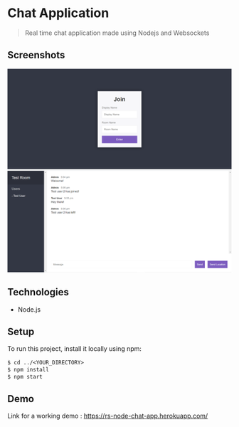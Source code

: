 # Chat Application
> Real time chat application made using Nodejs and Websockets

## Screenshots
![SS1](./images/SS1.png)
![SS2](./images/SS2.png)

## Technologies
* Node.js

## Setup
To run this project, install it locally using npm:

```
$ cd ../<YOUR_DIRECTORY>
$ npm install
$ npm start
```

## Demo
Link for a working demo : https://rs-node-chat-app.herokuapp.com/
